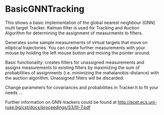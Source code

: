 BasicGNNTracking
================

This shows a basic implementation of the global nearest neighbour (GNN) multi target Tracker. Kalman filter is used for Tracking and Auction Algorithm for determining the assignment of measurments to filters.

Generates some sample measurements of virtual targets that move on elliptical trajectories. 
You can create further measurements with your mouse by holding the left mouse button and moving the pointer around.

Basic functionality: 
creates filters for unassigned measurements and assigns measurements to existing filters by maximizing the sum of probabilities of
assignments (i.e. minimizing the mahalanobis-distance) with the auction algorithm. Unassigned filters will be discarded.

Change parameters for covariances and probabilities in Tracker.h to fit your needs ...

Further information on GNN-trackers could be found at http://ecet.ecs.uni-ruse.bg/cst/docs/proceedings/S3/III-7.pdf
